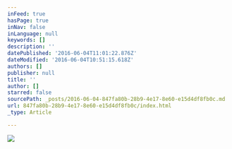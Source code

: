 ```yaml
---
inFeed: true
hasPage: true
inNav: false
inLanguage: null
keywords: []
description: ''
datePublished: '2016-06-04T11:01:22.876Z'
dateModified: '2016-06-04T10:51:15.618Z'
authors: []
publisher: null
title: ''
author: []
starred: false
sourcePath: _posts/2016-06-04-847fa80b-28b9-4e17-8e60-e15d4df8fb0c.md
url: 847fa80b-28b9-4e17-8e60-e15d4df8fb0c/index.html
_type: Article

---
```

![](https://the-grid-user-content.s3-us-west-2.amazonaws.com/7a737523-2b01-422c-9fc6-66043b45e7ce.jpg)